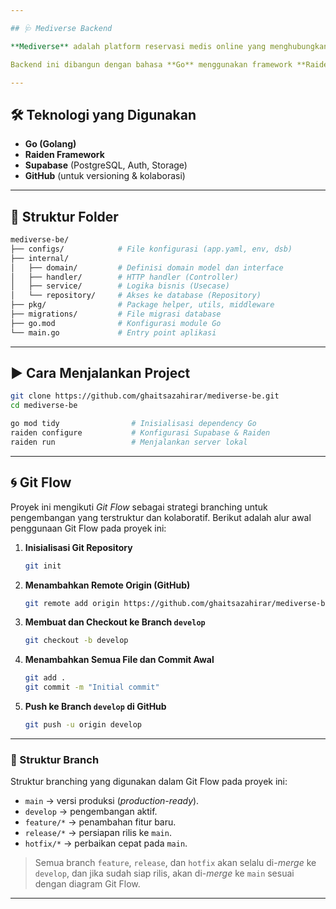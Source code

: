 ```yaml
---

## 🩺 Mediverse Backend

**Mediverse** adalah platform reservasi medis online yang menghubungkan pasien dengan dokter dan fasilitas kesehatan melalui satu aplikasi terpadu.

Backend ini dibangun dengan bahasa **Go** menggunakan framework **Raiden**, serta memanfaatkan **Supabase** untuk layanan _backend-as-a-service_ seperti autentikasi dan database.

---
```


## 🛠️ Teknologi yang Digunakan

- **Go (Golang)**
- **Raiden Framework**
- **Supabase** (PostgreSQL, Auth, Storage)
- **GitHub** (untuk versioning & kolaborasi)

---

## 📁 Struktur Folder

```bash
mediverse-be/
├── configs/            # File konfigurasi (app.yaml, env, dsb)
├── internal/
│   ├── domain/         # Definisi domain model dan interface
│   ├── handler/        # HTTP handler (Controller)
│   ├── service/        # Logika bisnis (Usecase)
│   └── repository/     # Akses ke database (Repository)
├── pkg/                # Package helper, utils, middleware
├── migrations/         # File migrasi database
├── go.mod              # Konfigurasi module Go
└── main.go             # Entry point aplikasi
```

---

## ▶️ Cara Menjalankan Project

```bash
git clone https://github.com/ghaitsazahirar/mediverse-be.git
cd mediverse-be

go mod tidy                # Inisialisasi dependency Go
raiden configure           # Konfigurasi Supabase & Raiden
raiden run                 # Menjalankan server lokal
```

---

## 🌀 Git Flow

Proyek ini mengikuti _Git Flow_ sebagai strategi branching untuk pengembangan yang terstruktur dan kolaboratif. Berikut adalah alur awal penggunaan Git Flow pada proyek ini:

1. **Inisialisasi Git Repository**
   ```bash
   git init
   ```

2. **Menambahkan Remote Origin (GitHub)**
   ```bash
   git remote add origin https://github.com/ghaitsazahirar/mediverse-be.git
   ```

3. **Membuat dan Checkout ke Branch `develop`**
   ```bash
   git checkout -b develop
   ```

4. **Menambahkan Semua File dan Commit Awal**
   ```bash
   git add .
   git commit -m "Initial commit"
   ```

5. **Push ke Branch `develop` di GitHub**
   ```bash
   git push -u origin develop
   ```

---

### 📌 Struktur Branch

Struktur branching yang digunakan dalam Git Flow pada proyek ini:

- `main` → versi produksi (_production-ready_).
- `develop` → pengembangan aktif.
- `feature/*` → penambahan fitur baru.
- `release/*` → persiapan rilis ke `main`.
- `hotfix/*` → perbaikan cepat pada `main`.

> Semua branch `feature`, `release`, dan `hotfix` akan selalu di-*merge* ke `develop`, dan jika sudah siap rilis, akan di-*merge* ke `main` sesuai dengan diagram Git Flow.

---
